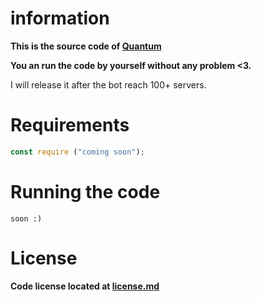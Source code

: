 # information

**This is the source code of [Quantum](https://dsc.gg/quantumbots)**

**You an run the code by yourself without any problem <3.**

I will release it after the bot reach 100+ servers.

# Requirements

```js
const require ("coming soon");

```

# Running the code

`soon :)
`

# License

**Code license located at [license.md](LICENSE.md)**
